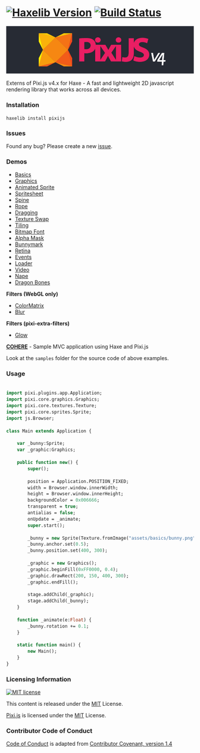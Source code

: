 [![Haxelib Version](https://img.shields.io/github/release/pixijs/pixi-haxe.svg)](http://lib.haxe.org/p/pixijs) [![Build Status](https://travis-ci.org/pixijs/pixi-haxe.svg?branch=dev)](https://travis-ci.org/pixijs/pixi-haxe)
=========
![haxe pixi logo](logo.png)

Externs of Pixi.js v4.x for Haxe - A fast and lightweight 2D javascript rendering library that works across all devices.

### Installation

```
haxelib install pixijs
```

### Issues

Found any bug? Please create a new [issue](https://github.com/pixijs/pixi-haxe/issues/new).

### Demos

* [Basics](http://adireddy.github.io/demos/pixi-haxe/basics.html)
* [Graphics](http://adireddy.github.io/demos/pixi-haxe/graphics.html)
* [Animated Sprite](http://adireddy.github.io/demos/pixi-haxe/animatedsprite.html)
* [Spritesheet](http://adireddy.github.io/demos/pixi-haxe/spritesheet.html)
* [Spine](http://adireddy.github.io/demos/pixi-haxe/spine.html)
* [Rope](http://adireddy.github.io/demos/pixi-haxe/rope.html)
* [Dragging](http://adireddy.github.io/demos/pixi-haxe/dragging.html)
* [Texture Swap](http://adireddy.github.io/demos/pixi-haxe/textureswap.html)
* [Tiling](http://adireddy.github.io/demos/pixi-haxe/tiling.html)
* [Bitmap Font](http://adireddy.github.io/demos/pixi-haxe/bitmapfont.html)
* [Alpha Mask](http://adireddy.github.io/demos/pixi-haxe/alphamask.html)
* [Bunnymark](http://adireddy.github.io/demos/pixi-haxe/bunnymark.html)
* [Retina](http://adireddy.github.io/demos/pixi-haxe/retina.html)
* [Events](http://adireddy.github.io/demos/pixi-haxe/events.html)
* [Loader](http://adireddy.github.io/demos/pixi-haxe/loader.html)
* [Video](http://adireddy.github.io/demos/pixi-haxe/video.html)
* [Nape](http://adireddy.github.io/demos/pixi-haxe/nape.html)
* [Dragon Bones](http://adireddy.github.io/demos/pixi-haxe/dragonbones.html)

**Filters (WebGL only)**

* [ColorMatrix](http://adireddy.github.io/demos/pixi-haxe/colormatrix.html)
* [Blur](http://adireddy.github.io/demos/pixi-haxe/blur.html)

**Filters (pixi-extra-filters)**
* [Glow](http://adireddy.github.io/demos/pixi-haxe/glow.html)

**[COHERE](http://adireddy.github.io/cohere/)** - Sample MVC application using Haxe and Pixi.js

Look at the `samples` folder for the source code of above examples.

### Usage

```haxe

import pixi.plugins.app.Application;
import pixi.core.graphics.Graphics;
import pixi.core.textures.Texture;
import pixi.core.sprites.Sprite;
import js.Browser;

class Main extends Application {

	var _bunny:Sprite;
	var _graphic:Graphics;

	public function new() {
		super();

		position = Application.POSITION_FIXED;
		width = Browser.window.innerWidth;
		height = Browser.window.innerHeight;
		backgroundColor = 0x006666;
		transparent = true;
		antialias = false;
		onUpdate = _animate;
		super.start();

		_bunny = new Sprite(Texture.fromImage("assets/basics/bunny.png"));
		_bunny.anchor.set(0.5);
		_bunny.position.set(400, 300);

		_graphic = new Graphics();
		_graphic.beginFill(0xFF0000, 0.4);
		_graphic.drawRect(200, 150, 400, 300);
		_graphic.endFill();

		stage.addChild(_graphic);
		stage.addChild(_bunny);
	}

	function _animate(e:Float) {
		_bunny.rotation += 0.1;
	}

	static function main() {
		new Main();
	}
}
```

### Licensing Information

<a rel="license" href="http://opensource.org/licenses/MIT">
<img alt="MIT license" height="40" src="http://upload.wikimedia.org/wikipedia/commons/c/c3/License_icon-mit.svg" /></a>

This content is released under the [MIT](http://opensource.org/licenses/MIT) License.

[Pixi.js](https://github.com/GoodBoyDigital/pixi.js) is licensed under the [MIT](http://opensource.org/licenses/MIT) License.

### Contributor Code of Conduct

[Code of Conduct](https://github.com/CoralineAda/contributor_covenant) is adapted from [Contributor Covenant, version 1.4](http://contributor-covenant.org/version/1/4)
